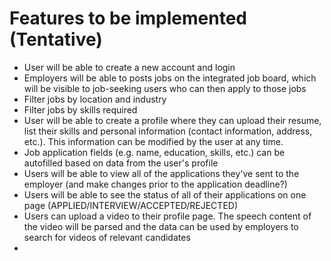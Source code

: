 # Features to be implemented (Tentative)

* User will be able to create a new account and login
* Employers will be able to posts jobs on the integrated job board, which will be visible to job-seeking users who can then apply to those jobs
* Filter jobs by location and industry
* Filter jobs by skills required
* User will be able to create a profile where they can upload their resume, list their skills and personal information (contact information, address, etc.). This information can be modified by the user at any time.
* Job application fields (e.g. name, education, skills, etc.) can be autofilled based on data from the user's profile
* Users will be able to view all of the applications they've sent to the employer (and make changes prior to the application deadline?)
* Users will be able to see the status of all of their applications on one page (APPLIED/INTERVIEW/ACCEPTED/REJECTED)
* Users can upload a video to their profile page. The speech content of the video will be parsed and the data can be used by employers to search for videos of relevant candidates
* 
